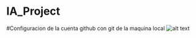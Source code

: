 # IA_Project

#Configuracion de la cuenta github con git de la maquina local
![alt text](image-1.png)

#